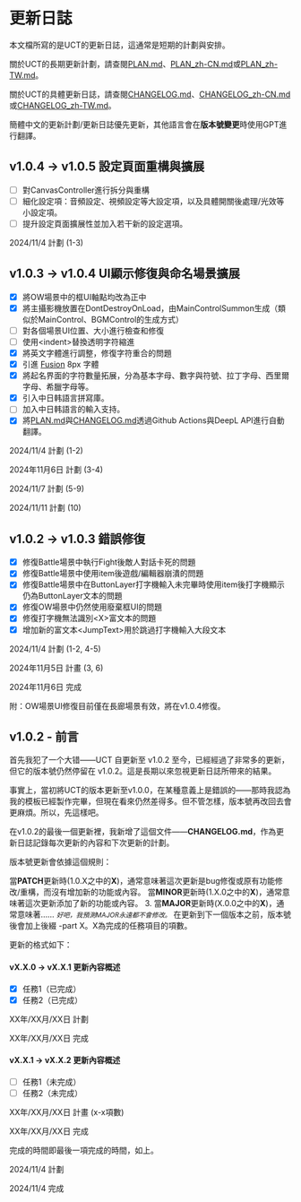 # 更新日誌

本文檔所寫的是UCT的更新日誌，這通常是短期的計劃與安排。

關於UCT的長期更新計劃，請查閱[PLAN.md](PLAN.md)、[PLAN_zh-CN.md](PLAN_zh-CN.md)或[PLAN_zh-TW.md](PLAN_zh-TW.md)。

關於UCT的具體更新日誌，請查閱[CHANGELOG.md](CHANGELOG.md)、[CHANGELOG_zh-CN.md](CHANGELOG_zh-CN.md)或[CHANGELOG_zh-TW.md](CHANGELOG_zh-TW.md)。

簡體中文的更新計劃/更新日誌優先更新，其他語言會在**版本號變更**時使用GPT進行翻譯。


## v1.0.4 -> v1.0.5 設定頁面重構與擴展

- [ ] 對CanvasController進行拆分與重構
- [ ] 細化設定項：音頻設定、視頻設定等大設定項，以及具體開關後處理/光效等小設定項。
- [ ] 提升設定頁面擴展性並加入若干新的設定選項。

2024/11/4 計劃 (1-3)

## v1.0.3 -> v1.0.4 UI顯示修復與命名場景擴展

- [x] 將OW場景中的框UI軸點均改為正中
- [x] 將主攝影機放置在DontDestroyOnLoad，由MainControlSummon生成（類似於MainControl、BGMControl的生成方式）
- [ ] 對各個場景UI位置、大小進行檢查和修復
- [ ] 使用\<indent\>替換透明字符縮進
- [x] 將英文字體進行調整，修復字符重合的問題
- [x] 引進 [Fusion](https://github.com/TakWolf/fusion-pixel-font) 8px 字體
- [x] 將起名界面的字符數量拓展，分為基本字母、數字與符號、拉丁字母、西里爾字母、希臘字母等。
- [x] 引入中日韩語言拼寫庫。
- [ ] 加入中日韩語言的輸入支持。
- [x] 將[PLAN.md](PLAN.md)與[CHANGELOG.md](CHANGELOG.md)透過Github Actions與DeepL API進行自動翻譯。

2024/11/4 計劃 (1-2)

2024年11月6日 計劃 (3-4)

2024/11/7 計劃 (5-9)

2024/11/11 計劃 (10)


## v1.0.2 -> v1.0.3 錯誤修復

- [x] 修復Battle場景中執行Fight後敵人對話卡死的問題
- [x] 修復Battle場景中使用item後遊戲/編輯器崩潰的問題
- [x] 修復Battle場景中在ButtonLayer打字機輸入未完畢時使用item後打字機顯示仍為ButtonLayer文本的問題
- [x] 修復OW場景中仍然使用廢棄框UI的問題
- [x] 修復打字機無法識別\<X\>富文本的問題
- [x] 增加新的富文本\<JumpText\>用於跳過打字機輸入大段文本

2024/11/4 計劃 (1-2, 4-5)

2024年11月5日 計畫 (3, 6)

2024年11月6日 完成

附：OW場景UI修復目前僅在長廊場景有效，將在v1.0.4修復。

## v1.0.2 - 前言

首先我犯了一个大错——UCT 自更新至 v1.0.2 至今，已經經過了非常多的更新，但它的版本號仍然停留在 v1.0.2。這是長期以來忽視更新日誌所帶來的結果。

事實上，當初將UCT的版本更新至v1.0.0，在某種意義上是錯誤的——那時我認為我的模板已經製作完畢，但現在看來仍然差得多。但不管怎樣，版本號再改回去會更麻煩。所以，先這樣吧。

在v1.0.2的最後一個更新裡，我新增了這個文件——**CHANGELOG.md**，作為更新日誌記錄每次更新的內容和下次更新的計劃。

版本號更新會依據這個規則：

當**PATCH**更新時(1.0.X之中的**X**)，通常意味著這次更新是bug修復或原有功能修改/重構，而沒有增加新的功能或內容。
當**MINOR**更新時(1.X.0之中的**X**)，通常意味著這次更新添加了新的功能或內容。
3. 當**MAJOR**更新時(X.0.0之中的**X**)，通常意味著…… <small>*好吧，我預測MAJOR永遠都不會修改。*</small>
在更新到下一個版本之前，版本號後會加上後綴 -part X。X為完成的任務項目的項數。

更新的格式如下：

#### vX.X.0 -> vX.X.1 更新內容概述

- [x] 任務1（已完成）
- [x] 任務2（已完成）

XX年/XX月/XX日 計劃

XX年/XX月/XX日 完成

#### vX.X.1 -> vX.X.2 更新內容概述

- [ ] 任務1（未完成）
- [ ] 任務2（未完成）

XX年/XX月/XX日 計畫 (x-x項數)

XX年/XX月/XX日 完成

完成的時間即最後一項完成的時間，如上。

2024/11/4 計劃

2024/11/4 完成